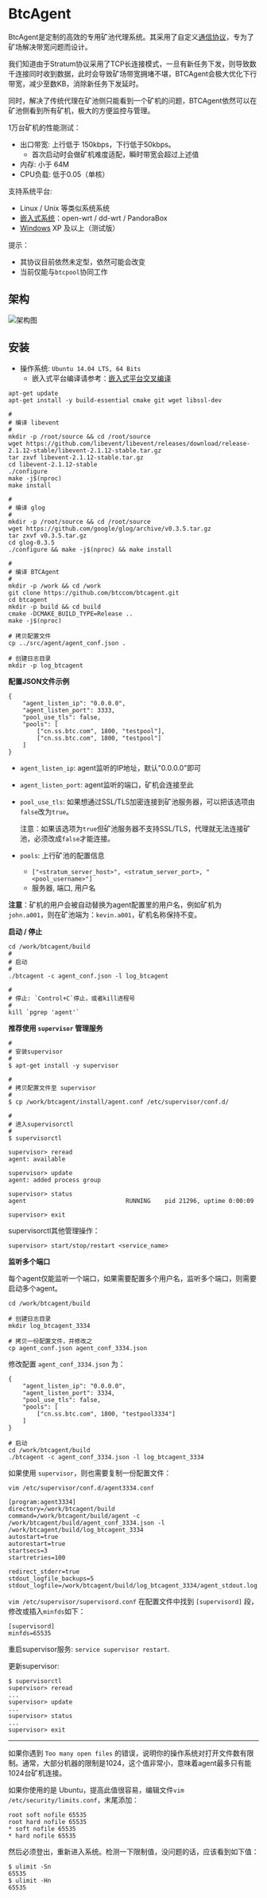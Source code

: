 # BtcAgent

BtcAgent是定制的高效的专用矿池代理系统。其采用了自定义[通信协议](https://github.com/btccom/btcpool/blob/master/docs/AGENT.md)，专为了矿场解决带宽问题而设计。

我们知道由于Stratum协议采用了TCP长连接模式，一旦有新任务下发，则导致数千连接同时收到数据，此时会导致矿场带宽拥堵不堪，BTCAgent会极大优化下行带宽，减少至数KB，消除新任务下发延时。

同时，解决了传统代理在矿池侧只能看到一个矿机的问题，BTCAgent依然可以在矿池侧看到所有矿机，极大的方便监控与管理。

1万台矿机的性能测试：

* 出口带宽: 上行低于 150kbps，下行低于50kbps。
  * 首次启动时会做矿机难度适配，瞬时带宽会超过上述值
* 内存: 小于 64M
* CPU负载: 低于0.05（单核）


支持系统平台:

* Linux / Unix 等类似系统系统
* [嵌入式系统](README-EmbeddedSystem.md)：open-wrt / dd-wrt / PandoraBox
* [Windows](README-Windows.md) XP 及以上（测试版）

提示：

* 其协议目前依然未定型，依然可能会改变
* 当前仅能与`btcpool`协同工作

## 架构

![架构图](docs/architecture.png)

## 安装

* 操作系统: `Ubuntu 14.04 LTS, 64 Bits`
  * 嵌入式平台编译请参考：[嵌入式平台交叉编译](README-EmbeddedSystem.md)

```
apt-get update
apt-get install -y build-essential cmake git wget libssl-dev

#
# 编译 libevent
#
mkdir -p /root/source && cd /root/source
wget https://github.com/libevent/libevent/releases/download/release-2.1.12-stable/libevent-2.1.12-stable.tar.gz
tar zxvf libevent-2.1.12-stable.tar.gz
cd libevent-2.1.12-stable
./configure
make -j$(nproc)
make install

#
# 编译 glog
#
mkdir -p /root/source && cd /root/source
wget https://github.com/google/glog/archive/v0.3.5.tar.gz
tar zxvf v0.3.5.tar.gz
cd glog-0.3.5
./configure && make -j$(nproc) && make install

#
# 编译 BTCAgent
#
mkdir -p /work && cd /work
git clone https://github.com/btccom/btcagent.git
cd btcagent
mkdir -p build && cd build
cmake -DCMAKE_BUILD_TYPE=Release ..
make -j$(nproc)

# 拷贝配置文件
cp ../src/agent/agent_conf.json .

# 创建日志目录
mkdir -p log_btcagent
```

**配置JSON文件示例**

```
{
    "agent_listen_ip": "0.0.0.0",
    "agent_listen_port": 3333,
    "pool_use_tls": false,
    "pools": [
        ["cn.ss.btc.com", 1800, "testpool"],
        ["cn.ss.btc.com", 1800, "testpool"]
    ]
}
```

* `agent_listen_ip`: agent监听的IP地址，默认"0.0.0.0"即可

* `agent_listen_port`: agent监听的端口，矿机会连接至此

* `pool_use_tls`: 如果想通过SSL/TLS加密连接到矿池服务器，可以把该选项由`false`改为`true`。

   注意：如果该选项为`true`但矿池服务器不支持SSL/TLS，代理就无法连接矿池，必须改成`false`才能连接。

* `pools`: 上行矿池的配置信息
  * `["<stratum_server_host>", <stratum_server_port>, "<pool_username>"]`
  * 服务器, 端口, 用户名

**注意**：矿机的用户会被自动替换为agent配置里的用户名，例如矿机为 `john.a001`，则在矿池端为：`kevin.a001`，矿机名称保持不变。

**启动 / 停止**

```
cd /work/btcagent/build
#
# 启动
#
./btcagent -c agent_conf.json -l log_btcagent

#
# 停止: `Control+C`停止，或者kill进程号
#
kill `pgrep 'agent'`
```

**推荐使用 `supervisor` 管理服务**

```
#
# 安装supervisor
#
$ apt-get install -y supervisor

#
# 拷贝配置文件至 supervisor
#
$ cp /work/btcagent/install/agent.conf /etc/supervisor/conf.d/

#
# 进入supervisorctl
#
$ supervisorctl

supervisor> reread
agent: available

supervisor> update
agent: added process group

supervisor> status
agent                            RUNNING    pid 21296, uptime 0:00:09

supervisor> exit
```

supervisorctl其他管理操作：

```
supervisor> start/stop/restart <service_name>
```


**监听多个端口**

每个agent仅能监听一个端口，如果需要配置多个用户名，监听多个端口，则需要启动多个agent。

```
cd /work/btcagent/build

# 创建日志目录
mkdir log_btcagent_3334

# 拷贝一份配置文件，并修改之
cp agent_conf.json agent_conf_3334.json
```

修改配置 `agent_conf_3334.json` 为：

```
{
    "agent_listen_ip": "0.0.0.0",
    "agent_listen_port": 3334,
    "pool_use_tls": false,
    "pools": [
        ["cn.ss.btc.com", 1800, "testpool3334"]
    ]
}
```

```
# 启动
cd /work/btcagent/build
./btcagent -c agent_conf_3334.json -l log_btcagent_3334
```

如果使用 `supervisor`，则也需要复制一份配置文件：

`vim /etc/supervisor/conf.d/agent3334.conf`

```
[program:agent3334]
directory=/work/btcagent/build
command=/work/btcagent/build/agent -c /work/btcagent/build/agent_conf_3334.json -l /work/btcagent/build/log_btcagent_3334
autostart=true
autorestart=true
startsecs=3
startretries=100

redirect_stderr=true
stdout_logfile_backups=5
stdout_logfile=/work/btcagent/build/log_btcagent_3334/agent_stdout.log
```

`vim /etc/supervisor/supervisord.conf` 在配置文件中找到 `[supervisord]` 段，修改或插入`minfds`如下：

```
[supervisord]
minfds=65535
```

重启supervisor服务: `service supervisor restart`.

更新supervisor:

```
$ supervisorctl
supervisor> reread
...
supervisor> update
...
supervisor> status
...
supervisor> exit
```

---

如果你遇到 `Too many open files` 的错误，说明你的操作系统对打开文件数有限制。通常，大部分机器的限制是1024，这个值非常小，意味着agent最多只有能1024台矿机连接。

如果你使用的是 Ubuntu，提高此值很容易，编辑文件`vim /etc/security/limits.conf`，末尾添加：

```
root soft nofile 65535
root hard nofile 65535
* soft nofile 65535
* hard nofile 65535
```

然后必须登出，重新进入系统。检测一下限制值，没问题的话，应该看到如下值：

```
$ ulimit -Sn
65535
$ ulimit -Hn
65535
```
